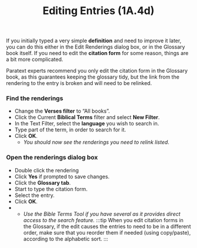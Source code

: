 ﻿---
title: Editing Entries (1A.4d)
---
If you initially typed a very simple **definition** and need to improve it later, you can do this either in the Edit Renderings dialog box, or in the Glossary book itself. If you need to edit the **citation form** for some reason, things are a bit more complicated.

Paratext experts recommend you only edit the citation form in the Glossary book, as this guarantees keeping the glossary tidy, but the link from the rendering to the entry is broken and will need to be relinked.

### Find the renderings

-   Change the **Verses filter** to “All books”.
-   Click the Current **Biblical Terms** filter and select **New Filter**.
-   In the Text Filter, select the **language** you wish to search in.
-   Type part of the term, in order to search for it.
-   Click **OK**.  
    -  *You should now see the renderings you need to relink listed*.

### Open the renderings dialog box

-   Double click the rendering
-   Click **Yes** if prompted to save changes.
-   Click the **Glossary tab**.
-   Start to type the citation form.
-   Select the entry.
-   Click **OK**.
-    -  *Use the Bible Terms Tool if you have several as it provides direct access to the search feature.*
:::tip
When you edit citation forms in the Glossary, if the edit causes the entries to need to be in a different order, make sure that you reorder them if needed (using copy/paste), according to the alphabetic sort.
:::